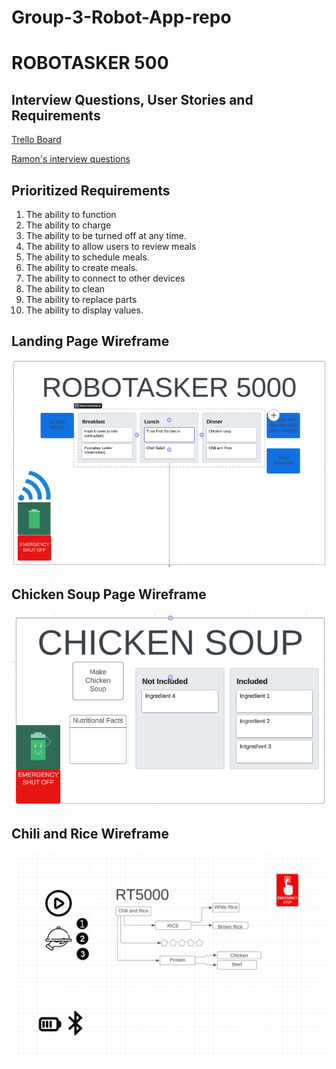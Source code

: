 
# Group-3-Robot-App-repo

# ROBOTASKER 500
## Interview Questions, User Stories and Requirements
[Trello Board](https://trello.com/w/designingarobotappgroupfinal/home)

[Ramon's interview questions](https://github.com/RamonGarciiaa/10-interview-questions)


## Prioritized Requirements
1. The ability to function
2. The ability to charge
3. The ability to be turned off at any time.
4. The ability to allow users to review meals
5. The ability to schedule meals.
6. The ability to create meals.
7. The ability to connect to other devices
8. The ability to clean
9. The ability to replace parts
10. The ability to display values.

## Landing Page Wireframe
![](robotasker500.png)
##  Chicken Soup Page Wireframe
![](chickensoup.png)

## Chili and Rice Wireframe
![](ChiliandRiceLucidChart.png)



